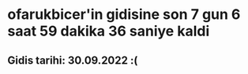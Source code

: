 # ofarukbicer'in gidisine son 7 gun 6 saat 59 dakika 36 saniye kaldi

## Gidis tarihi: 30.09.2022 :(